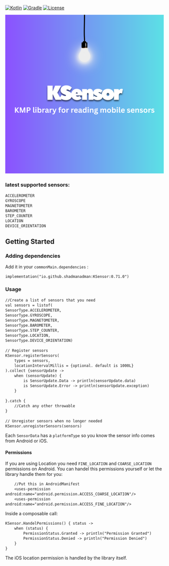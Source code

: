 [![Kotlin](https://img.shields.io/badge/Kotlin-2.1.20-blue.svg?style=flat-square&logo=kotlin)](https://kotlinlang.org/)
[![Gradle](https://img.shields.io/badge/Gradle-8.x-green.svg?style=flat-square&logo=gradle)](https://gradle.org/)
[![License](https://img.shields.io/badge/License-Apache_2.0-blue.svg)](https://opensource.org/licenses/Apache-2.0)

![](KSensor.png)

### latest supported sensors:

    ACCELEROMETER
    GYROSCOPE
    MAGNETOMETER
    BAROMETER
    STEP_COUNTER
    LOCATION
    DEVICE_ORIENTATION

<!-- GETTING STARTED -->
## Getting Started
### Adding dependencies
Add it in your `commonMain.dependencies` :

  ```
  implementation("io.github.shadmanadman:KSensor:0.71.0")
  ```

### Usage
```
//Create a list of sensors that you need
val sensors = listof(
SensorType.ACCELEROMETER,
SensorType.GYROSCOPE,
SensorType.MAGNETOMETER,
SensorType.BAROMETER,
SensorType.STEP_COUNTER,
SensorType.LOCATION,
SensorType.DEVICE_ORIENTATION)

// Register sensors
KSensor.registerSensors(
    types = sensors,
    locationIntervalMillis = {optional. default is 1000L}
).collect {sensorUpdate ->
    when (sensorUpdate) {
        is SensorUpdate.Data -> println(sensorUpdate.data)
        is SensorUpdate.Error -> println(sensorUpdate.exception)
    }

}.catch {
    //Catch any other throwable
}

// Unregister sensors when no longer needed
KSensor.unregisterSensors(sensors)
```
Each `SensorData` has a `platformType` so you know the sensor info comes from Android or iOS.

#### Permissions
If you are using Location you need `FINE_LOCATION` and `COARSE_LOCATION` permissions on Android. You can handel this permissions yourself or let the library handle them for you:
```
    //Put this in AndroidManifest
    <uses-permission android:name="android.permission.ACCESS_COARSE_LOCATION"/>
    <uses-permission android:name="android.permission.ACCESS_FINE_LOCATION"/>
```
Inside a composable call:
```
KSensor.HandelPermissions() { status ->
    when (status) {
        PermissionStatus.Granted -> println("Permission Granted")
        PermissionStatus.Denied -> println("Permission Denied")
    }
}
```
The iOS location permission is handled by the library itself.




